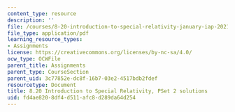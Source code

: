 ```yaml
---
content_type: resource
description: ''
file: /courses/8-20-introduction-to-special-relativity-january-iap-2021/fd4ae8208df4d511afc8d289da64d254_MIT8_20iap21_pset2_soln.pdf
file_type: application/pdf
learning_resource_types:
- Assignments
license: https://creativecommons.org/licenses/by-nc-sa/4.0/
ocw_type: OCWFile
parent_title: Assignments
parent_type: CourseSection
parent_uid: 3c77852e-dc8f-16b7-03e2-4517bdb2fdef
resourcetype: Document
title: 8.20 Introduction to Special Relativity, PSet 2 solutions
uid: fd4ae820-8df4-d511-afc8-d289da64d254
---
```

